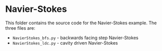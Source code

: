 # Navier-Stokes

This folder contains the source code for the Navier-Stokes example. The three files are:
- `NavierStokes_bfs.py` - backwards facing step Navier-Stokes
- `NavierStokes_ldc.py` - cavity driven Navier-Stokes
